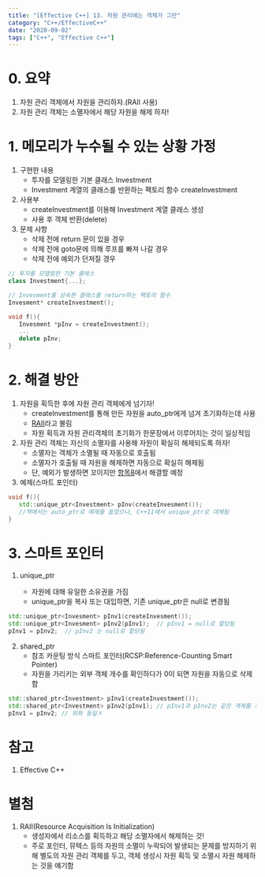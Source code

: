 ```yaml
---
title: "[Effective C++] 13. 자원 관리에는 객체가 그만"
category: "C++/EffectiveC++"
date: "2020-09-02"
tags: ["C++", "Effective C++"]
---
```


# 0. 요약

1. 자원 관리 객체에서 자원을 관리하자.(RAII 사용)
2. 자원 관리 객체는 소멸자에서 해당 자원을 해제 하자!

# 1. 메모리가 누수될 수 있는 상황 가정

1. 구현한 내용
   - 투자를 모델링한 기본 클래스 Investment
   - Investment 계열의 클래스를 반환하는 팩토리 함수 createInvestment
2. 사용부
   - createInvestment를 이용해 Investment 계열 클래스 생성
   - 사용 후 객체 반환(delete)
3. 문제 사항
   - 삭제 전에 return 문이 있을 경우
   - 삭제 전에 goto문에 의해 루프를 빠져 나갈 경우
   - 삭제 전에 예외가 던져질 경우

```cpp
// 투자를 모델링한 기본 클래스
class Investment{...};

// Invesment를 상속한 클래스를 return하는 팩토리 함수
Invesment* createInvestment();

void f(){
   Invesment *pInv = createInvestment();
   ...
   delete pInv;
}
```

# 2. 해결 방안

1. 자원을 획득한 후에 자원 관리 객체에게 넘기자!
   - createInvestment를 통해 만든 자원을 auto_ptr에게 넘겨 초기화하는데 사용
   - [RAII](https://en.cppreference.com/w/cpp/language/raii)라고 불림
   - 자원 획득과 자원 관리객체의 초기화가 한문장에서 이루어지는 것이 일상적임
2. 자원 관리 객체는 자신의 소멸자를 사용해 자원이 확실히 해제되도록 하자!
   - 소멸자는 객체가 소멸될 때 자동으로 호출됨
   - 소멸자가 호출될 때 자원을 해제하면 자동으로 확실히 해제됨
   - 단, 예외가 발생하면 꼬이지만 [항목8](../effective_14)에서 해결할 예정
3. 예제(스마트 포인터)

```cpp
void f(){
   std::unique_ptr<Investment> pInv(createInvesment());
   //책에서는 auto_ptr로 예제를 들었으나, C++11에서 unique_ptr로 대체됨
}
```

# 3. 스마트 포인터

1. unique_ptr

   - 자원에 대해 유일한 소유권을 가짐
   - unique_ptr을 복사 또는 대입하면, 기존 unique_ptr은 null로 변경됨

```cpp
std::unique_ptr<Invesment> pInv1(createInvesment());
std::unique_ptr<Invesment> pInv2(pInv1);  // pInv1 = null로 할당됨
pInv1 = pInv2;  // pInv2 는 null로 할당됨
```

2. shared_ptr
   - 참조 카운팅 방식 스마트 포인터(RCSP:Reference-Counting Smart Pointer)
   - 자원을 가리키는 외부 객체 개수를 확인하다가 0이 되면 자원을 자동으로 삭제함

```cpp
std::shared_ptr<Investment> pInv1(createInvestment());
std::shared_ptr<Investment> pInv2(pInv1); // pInv1과 pInv2는 같은 객체를 가리킴
pInv1 = pInv2; // 위와 동일ㅈ
```

# 참고

1. Effective C++

# 별첨

1. RAII(Resource Acquisition Is Initialization)
   - 생성자에서 리소스를 획득하고 해당 소멸자에서 해제하는 것!
   - 주로 포인터, 뮤텍스 등의 자원의 소멸이 누락되어 발생되는 문제를 방지하기 위해 별도의 자원 관리 객체를 두고, 객체 생성시 자원 획득 및 소멸시 자원 해제하는 것을 얘기함
